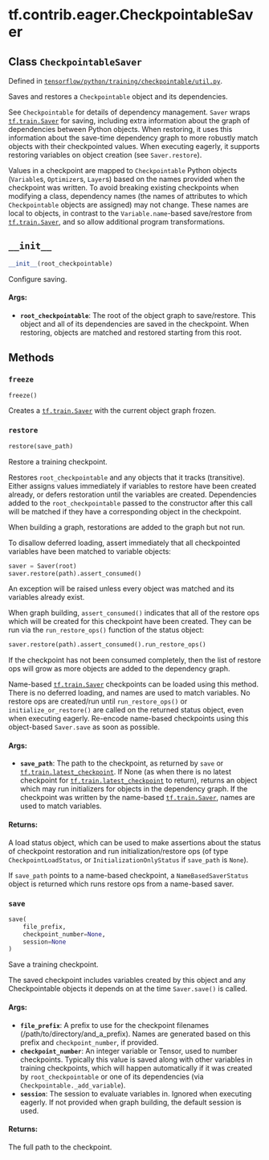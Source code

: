 <div itemscope itemtype="http://developers.google.com/ReferenceObject">
<meta itemprop="name" content="tf.contrib.eager.CheckpointableSaver" />
<meta itemprop="path" content="Stable" />
<meta itemprop="property" content="__init__"/>
<meta itemprop="property" content="freeze"/>
<meta itemprop="property" content="restore"/>
<meta itemprop="property" content="save"/>
</div>

# tf.contrib.eager.CheckpointableSaver

## Class `CheckpointableSaver`





Defined in [`tensorflow/python/training/checkpointable/util.py`](/code/stable/tensorflow/python/training/checkpointable/util.py).

Saves and restores a `Checkpointable` object and its dependencies.

See `Checkpointable` for details of dependency management. `Saver` wraps
<a href="../../../tf/train/Saver.md"><code>tf.train.Saver</code></a> for saving, including extra information about the graph of
dependencies between Python objects. When restoring, it uses this information
about the save-time dependency graph to more robustly match objects with their
checkpointed values. When executing eagerly, it supports restoring variables
on object creation (see `Saver.restore`).

Values in a checkpoint are mapped to `Checkpointable` Python objects
(`Variable`s, `Optimizer`s, `Layer`s) based on the names provided when the
checkpoint was written. To avoid breaking existing checkpoints when modifying
a class, dependency names (the names of attributes to which `Checkpointable`
objects are assigned) may not change. These names are local to objects, in
contrast to the `Variable.name`-based save/restore from <a href="../../../tf/train/Saver.md"><code>tf.train.Saver</code></a>, and
so allow additional program transformations.

<h2 id="__init__"><code>__init__</code></h2>

``` python
__init__(root_checkpointable)
```

Configure saving.

#### Args:

* <b>`root_checkpointable`</b>: The root of the object graph to save/restore. This
    object and all of its dependencies are saved in the checkpoint. When
    restoring, objects are matched and restored starting from this root.



## Methods

<h3 id="freeze"><code>freeze</code></h3>

``` python
freeze()
```

Creates a <a href="../../../tf/train/Saver.md"><code>tf.train.Saver</code></a> with the current object graph frozen.

<h3 id="restore"><code>restore</code></h3>

``` python
restore(save_path)
```

Restore a training checkpoint.

Restores `root_checkpointable` and any objects that it tracks
(transitive). Either assigns values immediately if variables to restore have
been created already, or defers restoration until the variables are
created. Dependencies added to the `root_checkpointable` passed to the
constructor after this call will be matched if they have a corresponding
object in the checkpoint.

When building a graph, restorations are added to the graph but not run.

To disallow deferred loading, assert immediately that all checkpointed
variables have been matched to variable objects:

```python
saver = Saver(root)
saver.restore(path).assert_consumed()
```

An exception will be raised unless every object was matched and its
variables already exist.

When graph building, `assert_consumed()` indicates that all of the restore
ops which will be created for this checkpoint have been created. They can be
run via the `run_restore_ops()` function of the status object:

```python
saver.restore(path).assert_consumed().run_restore_ops()
```

If the checkpoint has not been consumed completely, then the list of restore
ops will grow as more objects are added to the dependency graph.

Name-based <a href="../../../tf/train/Saver.md"><code>tf.train.Saver</code></a> checkpoints can be loaded using this
method. There is no deferred loading, and names are used to match
variables. No restore ops are created/run until `run_restore_ops()` or
`initialize_or_restore()` are called on the returned status object, even
when executing eagerly. Re-encode name-based checkpoints using this
object-based `Saver.save` as soon as possible.

#### Args:

* <b>`save_path`</b>: The path to the checkpoint, as returned by `save` or
    <a href="../../../tf/train/latest_checkpoint.md"><code>tf.train.latest_checkpoint</code></a>. If None (as when there is no latest
    checkpoint for <a href="../../../tf/train/latest_checkpoint.md"><code>tf.train.latest_checkpoint</code></a> to return), returns an
    object which may run initializers for objects in the dependency
    graph. If the checkpoint was written by the name-based <a href="../../../tf/train/Saver.md"><code>tf.train.Saver</code></a>,
    names are used to match variables.


#### Returns:

A load status object, which can be used to make assertions about the
status of checkpoint restoration and run initialization/restore ops
(of type `CheckpointLoadStatus`, or `InitializationOnlyStatus` if
`save_path` is `None`).

If `save_path` points to a name-based checkpoint, a `NameBasedSaverStatus`
object is returned which runs restore ops from a name-based saver.

<h3 id="save"><code>save</code></h3>

``` python
save(
    file_prefix,
    checkpoint_number=None,
    session=None
)
```

Save a training checkpoint.

The saved checkpoint includes variables created by this object and any
Checkpointable objects it depends on at the time `Saver.save()` is called.

#### Args:

* <b>`file_prefix`</b>: A prefix to use for the checkpoint filenames
    (/path/to/directory/and_a_prefix). Names are generated based on this
    prefix and `checkpoint_number`, if provided.
* <b>`checkpoint_number`</b>: An integer variable or Tensor, used to number
    checkpoints. Typically this value is saved along with other variables in
    training checkpoints, which will happen automatically if it was created
    by `root_checkpointable` or one of its dependencies (via
    `Checkpointable._add_variable`).
* <b>`session`</b>: The session to evaluate variables in. Ignored when executing
    eagerly. If not provided when graph building, the default session is
    used.


#### Returns:

The full path to the checkpoint.



